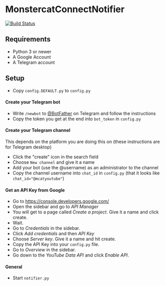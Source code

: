 # MonstercatConnectNotifier
[![Build Status](https://travis-ci.org/z3ntu/MonstercatYoutubeNotifier.svg)](https://travis-ci.org/z3ntu/MonstercatYoutubeNotifier)
## Requirements
- Python 3 or newer
- A Google Account
- A Telegram account

## Setup
- Copy `config.DEFAULT.py` to `config.py`

#### Create your Telegram bot
- Write `/newbot` to [@BotFather](http://telegram.me/botfather) on Telegram and follow the instructions
- Copy the token you get at the end into `bot_token` in `config.py`

#### Create your Telegram channel
This depends on the platform you are doing this on (these instructions are for Telegram desktop)
- Click the "create" icon in the search field
- Choose `New channel` and give it a name
- Add your bot (use the @username) as an administrator to the channel
- Copy the channel username into `chat_id` in `config.py` (that it looks like `chat_id="@mcatyoutube"`)

#### Get an API Key from Google
- Go to https://console.developers.google.com/
- Open the sidebar and go to *API Manager*
- You will get to a page called _Create a project_. Give it a name and click create.
- Wait.
- Go to *Credentials* in the sidebar.
- Click *Add credentials* and then *API Key*
- Choose *Server key*. Give it a name and hit create.
- Copy the API Key into your `config.py` file.
- Go to *Overview* in the sidebar.
- Go down to the *YouTube Data API* and click *Enable API*.

#### General
- Start `notifier.py`
